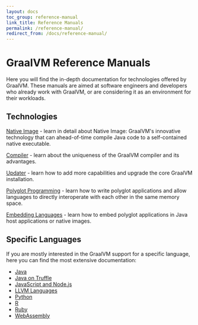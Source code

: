 ```yaml
---
layout: docs
toc_group: reference-manual
link_title: Reference Manuals
permalink: /reference-manual/
redirect_from: /docs/reference-manual/
---
```


# GraalVM Reference Manuals

Here you will find the in-depth documentation for technologies offered by GraalVM.
These manuals are aimed at software engineers and developers who already work with GraalVM, or are considering it as an
environment for their workloads.

## Technologies

[Native Image](/reference-manual/native-image/) - learn in detail about Native Image: GraalVM's innovative technology that can ahead-of-time compile Java code to a self-contained native executable.

[Compiler](/reference-manual/compiler/) - learn about the uniqueness of the GraalVM compiler and its advantages.

[Updater](/reference-manual/graalvm-updater/) - learn how to add more capabilities and upgrade the core GraalVM installation.

[Polyglot Programming](/reference-manual/polyglot-programming/) - learn how to write polyglot applications and allow languages to directly interoperate with each other in the same memory space.

[Embedding Languages](/reference-manual/embed-languages/) - learn how to embed polyglot applications in Java host applications or native images.

## Specific Languages

If you are mostly interested in the GraalVM support for a specific language, here you can find the most extensive documentation:

* [Java](/reference-manual/java/)
* [Java on Truffle](/reference-manual/java-on-truffle/)
* [JavaScript and Node.js](/reference-manual/js/)
* [LLVM Languages](/reference-manual/llvm/)
* [Python](/reference-manual/python/)
* [R](/reference-manual/r/)
* [Ruby](/reference-manual/ruby/)
* [WebAssembly](/reference-manual/wasm/)
